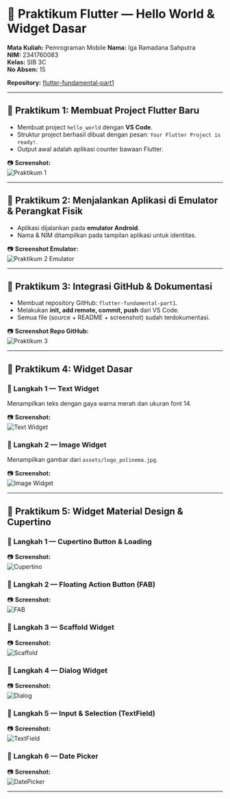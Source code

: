 # 📱 Praktikum Flutter — Hello World & Widget Dasar

**Mata Kuliah:** Pemrograman Mobile
**Nama:** Iga Ramadana Sahputra  
**NIM:** 2341760083  
**Kelas:** SIB 3C  
**No Absen:** 15

**Repository:** [flutter-fundamental-part1](https://github.com/aqwenaaa/flutter-fundamental-part1.git)

---

## 📌 Praktikum 1: Membuat Project Flutter Baru

- Membuat project `hello_world` dengan **VS Code**.
- Struktur project berhasil dibuat dengan pesan: `Your Flutter Project is ready!`.
- Output awal adalah aplikasi counter bawaan Flutter.

📷 **Screenshot:**  
![Praktikum 1](images/laprak/1.png)

---

## 📌 Praktikum 2: Menjalankan Aplikasi di Emulator & Perangkat Fisik

- Aplikasi dijalankan pada **emulator Android**.
- Nama & NIM ditampilkan pada tampilan aplikasi untuk identitas.

📷 **Screenshot Emulator:**  
![Praktikum 2 Emulator](images/laprak/2.png)

---

## 📌 Praktikum 3: Integrasi GitHub & Dokumentasi

- Membuat repository GitHub: `flutter-fundamental-part1`.
- Melakukan **init, add remote, commit, push** dari VS Code.
- Semua file (source + README + screenshot) sudah terdokumentasi.

📷 **Screenshot Repo GitHub:**  
![Praktikum 3](images/laprak/3.png)

---

## 📌 Praktikum 4: Widget Dasar

### 🔹 Langkah 1 — Text Widget

Menampilkan teks dengan gaya warna merah dan ukuran font 14.

📷 **Screenshot:**  
![Text Widget](images/laprak/4.png)

### 🔹 Langkah 2 — Image Widget

Menampilkan gambar dari `assets/logo_polinema.jpg`.

📷 **Screenshot:**  
![Image Widget](images/laprak/5.png)

---

## 📌 Praktikum 5: Widget Material Design & Cupertino

### 🔹 Langkah 1 — Cupertino Button & Loading

📷 **Screenshot:**  
![Cupertino](images/laprak/6.png)

### 🔹 Langkah 2 — Floating Action Button (FAB)

📷 **Screenshot:**  
![FAB](images/laprak/7.png)

### 🔹 Langkah 3 — Scaffold Widget

📷 **Screenshot:**  
![Scaffold](images/laprak/8.png)

### 🔹 Langkah 4 — Dialog Widget

📷 **Screenshot:**  
![Dialog](images/laprak/9.png)

### 🔹 Langkah 5 — Input & Selection (TextField)

📷 **Screenshot:**  
![TextField](images/laprak/10.png)

### 🔹 Langkah 6 — Date Picker

📷 **Screenshot:**  
![DatePicker](images/laprak/11.png)

---
